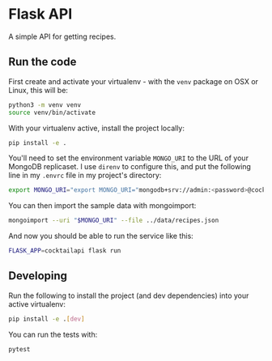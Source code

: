 # Flask API

A simple API for getting recipes.

## Run the code

First create and activate your virtualenv - with the `venv` package on OSX or Linux, this will be:

```bash
python3 -m venv venv
source venv/bin/activate
```

With your virtualenv active, install the project locally:

```bash
pip install -e .
```

You'll need to set the environment variable `MONGO_URI` to the URL of your MongoDB replicaset.
I use `direnv` to configure this, and put the following line in my `.envrc` file in my project's directory:

```bash
export MONGO_URI="export MONGO_URI="mongodb+srv://admin:<password>@cocktails.c7qomug.mongodb.net/cocktails?retryWrites=true&w=majority""
```

You can then import the sample data with mongoimport:

```bash
mongoimport --uri "$MONGO_URI" --file ../data/recipes.json
```

And now you should be able to run the service like this:

```bash
FLASK_APP=cocktailapi flask run
```

## Developing

Run the following to install the project (and dev dependencies) into your active virtualenv:

```bash
pip install -e .[dev]
```

You can run the tests with:

```bash
pytest
```

